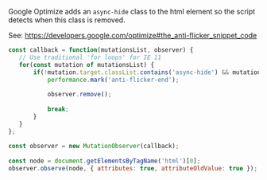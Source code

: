 Google Optimize adds an `async-hide` class to the html element so the script detects when this class is removed.

See: https://developers.google.com/optimize#the_anti-flicker_snippet_code


``` js
const callback = function(mutationsList, observer) {
   // Use traditional 'for loops' for IE 11
   for(const mutation of mutationsList) {
       if(!mutation.target.classList.contains('async-hide') && mutation.attributeName === 'class' && mutation.oldValue.includes('async-hide')) {
           performance.mark('anti-flicker-end');
          
           observer.remove();
 
           break;
       }
   }
};
 
const observer = new MutationObserver(callback);
 
const node = document.getElementsByTagName('html')[0];
observer.observe(node, { attributes: true, attributeOldValue: true });

```
